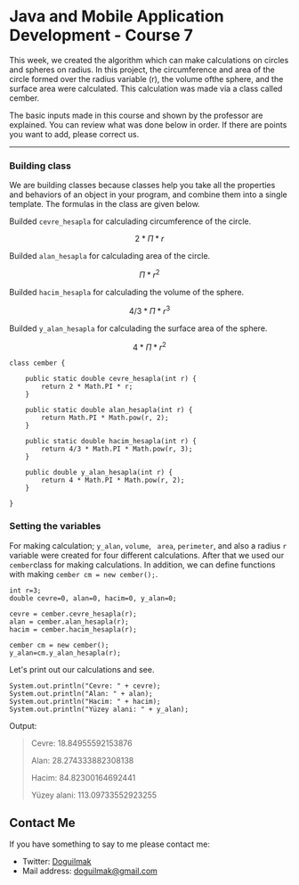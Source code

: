 
# Java and Mobile Application Development - Course 7

This week, we created the algorithm which can make calculations on circles and spheres on radius. In this project, the circumference and area of ​​the circle formed over the radius variable (r), the volume of ​​the sphere, and the surface area were calculated. This calculation was made via a class called cember.

The basic inputs made in this course and shown by the professor are explained. You can review what was done below in order. If there are points you want to add, please correct us.

---


### Building class

We are building classes because classes help you take all the properties and behaviors of an object in your program, and combine them into a single template. The formulas in the class are given below.

Builded <code>cevre_hesapla</code> for calculading circumference of the circle.

$$ 2 *\Pi * r$$

Builded <code>alan_hesapla</code> for calculading area of the circle.

$$ \Pi * r^2$$

Builded <code>hacim_hesapla</code> for calculading the volume of ​​the sphere.

$$ 4/3 * \Pi * r^3$$

Builded <code>y_alan_hesapla</code> for calculading the surface area of ​​the sphere.

$$ 4 * \Pi * r^2$$
    
	class cember {
			
		public static double cevre_hesapla(int r) {
			return 2 * Math.PI * r;
		}

		public static double alan_hesapla(int r) {
			return Math.PI * Math.pow(r, 2);
		}

		public static double hacim_hesapla(int r) {
			return 4/3 * Math.PI * Math.pow(r, 3);
		}

		public double y_alan_hesapla(int r) {
			return 4 * Math.PI * Math.pow(r, 2);
		}
			
	}


### Setting the variables

For making calculation; <code>y_alan</code>, <code>volume</code>, <code> area</code>, <code>perimeter</code>, and also a radius <code>r</code> variable were created for four different calculations. After that we used our <code>cember</code>class for making calculations. In addition, we can define functions with making `cember cm = new cember();`.

	int r=3;
	double cevre=0, alan=0, hacim=0, y_alan=0;

	cevre = cember.cevre_hesapla(r);
	alan = cember.alan_hesapla(r); 
	hacim = cember.hacim_hesapla(r); 

	cember cm = new cember();
	y_alan=cm.y_alan_hesapla(r);

Let's print out our calculations and see.

	System.out.println("Cevre: " + cevre);
	System.out.println("Alan: " + alan);
	System.out.println("Hacim: " + hacim);
	System.out.println("Yüzey alani: " + y_alan);	

Output:

> Cevre: 18.84955592153876 
> 
> Alan: 28.274333882308138 
> 
> Hacim: 84.82300164692441
>  
> Yüzey alani: 113.09733552923255


## Contact Me

If you have something to say to me please contact me: 

 - Twitter: [Doguilmak](https://twitter.com/Doguilmak) 
 - Mail address: doguilmak@gmail.com
